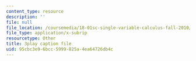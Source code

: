 ```yaml
---
content_type: resource
description: ''
file: null
file_location: /coursemedia/18-01sc-single-variable-calculus-fall-2010/95cbc3e96bcc5999825a4ea64726db4c_aar099Xh5W4.vtt
file_type: application/x-subrip
resourcetype: Other
title: 3play caption file
uid: 95cbc3e9-6bcc-5999-825a-4ea64726db4c
---
```

